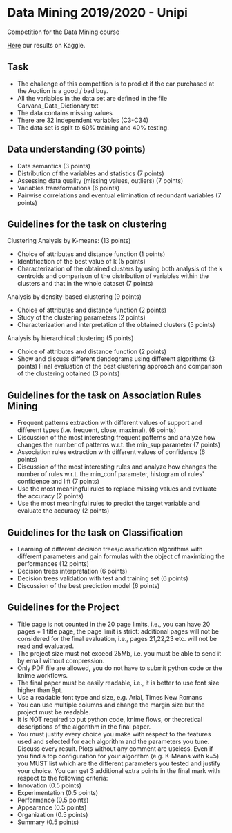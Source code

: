 # Data Mining 2019/2020 - Unipi
Competition for the Data Mining course

[Here](https://www.kaggle.com/c/data-mining-20192020-unipi/leaderboard)
our results on Kaggle.

## Task
- The challenge of this competition is to predict if the car purchased at the Auction is a good / bad buy.
- All the variables in the data set are defined in the file Carvana_Data_Dictionary.txt
- The data contains missing values
- There are 32 Independent variables (C3-C34)
- The data set is split to 60% training and 40% testing.


## Data understanding (30 points)
- Data semantics (3 points)
- Distribution of the variables and statistics (7 points)
- Assessing data quality (missing values, outliers) (7 points)
- Variables transformations (6 points)
- Pairwise correlations and eventual elimination of redundant variables (7 points)

## Guidelines for the task on clustering
Clustering Analysis by K-means: (13 points)
- Choice of attributes and distance function (1 points)
- Identification of the best value of k (5 points)
- Characterization of the obtained clusters by using both analysis of the k centroids and comparison of the distribution of variables within the clusters and that in the whole dataset (7 points)

Analysis by density-based clustering (9 points)
- Choice of attributes and distance function (2 points)
- Study of the clustering parameters (2 points)
- Characterization and interpretation of the obtained clusters (5 points)

Analysis by hierarchical clustering (5 points)
- Choice of attributes and distance function (2 points)
- Show and discuss different dendograms using different algorithms (3 points)
Final evaluation of the best clustering approach and comparison of the clustering obtained (3 points)

## Guidelines for the task on Association Rules Mining
- Frequent patterns extraction with different values of support and different types (i.e. frequent, close, maximal), (6 points)
- Discussion of the most interesting frequent patterns and analyze how changes the number of patterns w.r.t. the min_sup parameter (7 points)
- Association rules extraction with different values of confidence (6 points)
- Discussion of the most interesting rules and analyze how changes the number of rules w.r.t. the min_conf parameter, histogram of rules' confidence and lift (7 points)
- Use the most meaningful rules to replace missing values and evaluate the accuracy (2 points)
- Use the most meaningful rules to predict the target variable and evaluate the accuracy (2 points)

## Guidelines for the task on Classification
- Learning of different decision trees/classification algorithms with different parameters and gain formulas with the object of maximizing the performances (12 points)
- Decision trees interpretation (6 points)
- Decision trees validation with test and training set (6 points)
- Discussion of the best prediction model (6 points)

## Guidelines for the Project
- Title page is not counted in the 20 page limits, i.e., you can have 20 pages + 1 title page, the page limit is strict: additional pages will not be considered for the final evaluation, i.e., pages 21,22,23 etc. will not be read and evaluated.
- The project size must not exceed 25Mb, i.e. you must be able to send it by email without compression.
- Only PDF file are allowed, you do not have to submit python code or the knime workflows.
- The final paper must be easily readable, i.e., it is better to use font size higher than 9pt.
- Use a readable font type and size, e.g. Arial, Times New Romans
- You can use multiple columns and change the margin size but the project must be readable.
- It is NOT required to put python code, knime flows, or theoretical descriptions of the algorithm in the final paper.
- You must justify every choice you make with respect to the features used and selected for each algorithm and the parameters you tune. Discuss every result. Plots without any comment are useless. Even if you find a top configuration for your algorithm (e.g. K-Means with k=5) you MUST list which are the different parameters you tested and justify your choice.
You can get 3 additional extra points in the final mark with respect to the following criteria:
- Innovation (0.5 points)
- Experimentation (0.5 points)
- Performance (0.5 points)
- Appearance (0.5 points)
- Organization (0.5 points)
- Summary (0.5 points)
